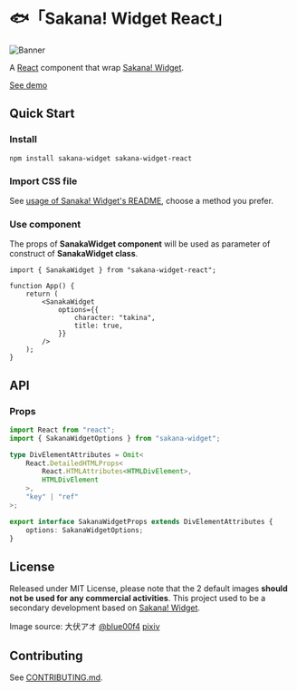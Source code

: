 # 🐟「Sakana! Widget React」

![Banner](https://socialify.git.ci/p-toy-factory/sakana-widget-react/image?font=KoHo&forks=1&issues=1&logo=https%3A%2F%2Fraw.githubusercontent.com%2Fdsrkafuu%2Fsakana-widget%2Fmain%2Fsrc%2Fcharacters%2Fchisato.png&name=1&pattern=Formal%20Invitation&pulls=1&stargazers=1&theme=Auto)

A [React](https://react.dev/) component that wrap [Sakana! Widget](https://github.com/dsrkafuu/sakana-widget).

[See demo](https://sakana-widget-react.vercel.app/)

## Quick Start

### Install

```
npm install sakana-widget sakana-widget-react
```

### Import CSS file

See [usage of Sanaka! Widget's README](https://github.com/dsrkafuu/sakana-widget/tree/main?tab=readme-ov-file#usage), choose a method you prefer.

### Use component

The props of **SanakaWidget component** will be used as parameter of construct of **SanakaWidget class**.

```tsx
import { SanakaWidget } from "sakana-widget-react";

function App() {
	return (
		<SanakaWidget
			options={{
				character: "takina",
				title: true,
			}}
		/>
	);
}
```

## API

### Props

```ts
import React from "react";
import { SakanaWidgetOptions } from "sakana-widget";

type DivElementAttributes = Omit<
	React.DetailedHTMLProps<
		React.HTMLAttributes<HTMLDivElement>,
		HTMLDivElement
	>,
	"key" | "ref"
>;

export interface SakanaWidgetProps extends DivElementAttributes {
	options: SakanaWidgetOptions;
}
```

## License

Released under MIT License, please note that the 2 default images **should not be used for any commercial activities**. This project used to be a secondary development based on [Sakana! Widget](https://github.com/dsrkafuu/sakana-widget).

Image source: 大伏アオ [@blue00f4](https://twitter.com/blue00f4) [pixiv](https://pixiv.me/aoiroblue1340)

## Contributing

See [CONTRIBUTING.md](https://github.com/p-toy-factory/sakana-widget-react/blob/main/CONTRIBUTING.md).
